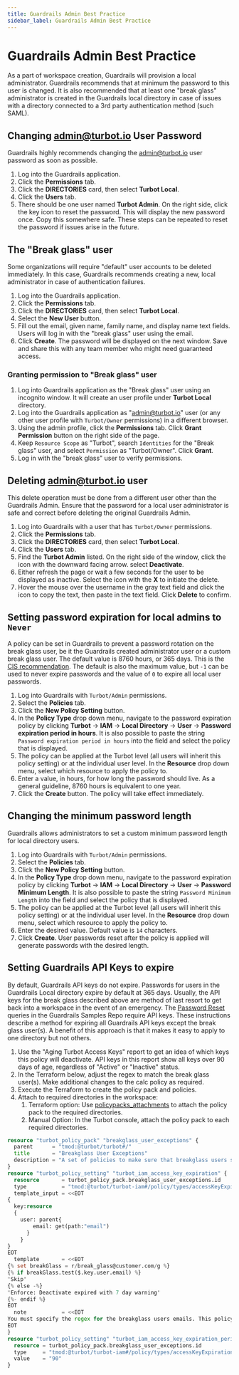 ```yaml
---
title: Guardrails Admin Best Practice
sidebar_label: Guardrails Admin Best Practice
---
```


# Guardrails Admin Best Practice

As a part of workspace creation, Guardrails will provision a local administrator. Guardrails recommends that at minimum the password to this user is changed. It is also recommended that at least one "break glass" administrator is created in the Guardrails local directory in case of issues with a directory connected to a 3rd party authentication method (such SAML).

## Changing admin@turbot.io User Password

Guardrails highly recommends changing the admin@turbot.io user password as soon as possible.

1. Log into the Guardrails application.
2. Click the **Permissions** tab.
3. Click the **DIRECTORIES** card, then select **Turbot Local**.
4. Click the **Users** tab.
5. There should be one user named **Turbot Admin**. On the right side, click the key icon to reset the password. This will display the new password once. Copy this somewhere safe. These steps can be repeated to reset the password if issues arise in the future.

## The "Break glass" user

Some organizations will require "default" user accounts to be deleted immediately. In this case, Guardrails recommends creating a new, local administrator in case of authentication failures.

1. Log into the Guardrails application.
2. Click the **Permissions** tab.
3. Click the **DIRECTORIES** card, then select **Turbot Local**.
4. Select the **New User** button.
5. Fill out the email, given name, family name, and display name text fields. Users will log in with the "break glass" user using the email.
6. Click **Create**. The password will be displayed on the next window. Save and share this with any team member who might need guaranteed access.

### Granting permission to "Break glass" user

1. Log into Guardrails application as the "Break glass" user using an incognito window. It will create an user profile under **Turbot Local** directory.
2. Log into the Guardrails application as "admin@turbot.io" user (or any other user profile with `Turbot/Owner` permissions) in a different browser.
3. Using the admin profile, click the **Permissions** tab. Click **Grant Permission** button on the right side of the page.
4. Keep `Resource Scope` as "Turbot", search `Identities` for the "Break glass" user, and select `Permission` as "Turbot/Owner". Click **Grant**.
5. Log in with the "break glass" user to verify permissions.

## Deleting admin@turbot.io user

This delete operation must be done from a different user other than the Guardrails Admin. Ensure that the password for a local user administrator is safe and correct before deleting the original Guardrails Admin.

1. Log into Guardrails with a user that has `Turbot/Owner` permissions.
2. Click the **Permissions** tab.
3. Click the **DIRECTORIES** card, then select **Turbot Local**.
4. Click the **Users** tab.
5. Find the **Turbot Admin** listed. On the right side of the window, click the icon with the downward facing arrow. select **Deactivate**.
6. Either refresh the page or wait a few seconds for the user to be displayed as inactive. Select the icon with the **X** to initiate the delete.
7. Hover the mouse over the username in the gray text field and click the icon to copy the text, then paste in the text field. Click **Delete** to confirm.

## Setting password expiration for local admins to `Never`

A policy can be set in Guardrails to prevent a password rotation on the break glass user, be it the Guardrails created administrator user or a custom break glass user. The default value is 8760 hours, or 365 days. This is the [CIS recommendation](https://www.cisecurity.org/white-papers/cis-password-policy-guide/). The default is also the maximum value, but `-1` can be used to never expire passwords and the value of `0` to expire all local user passwords.

1. Log into Guardrails with `Turbot/Admin` permissions.
2. Select the **Policies** tab.
3. Click the **New Policy Setting** button.
4. In the **Policy Type** drop down menu, navigate to the password expiration policy by clicking **Turbot** -> **IAM** -> **Local Directory** -> **User** -> **Password expiration period in hours**. It is also possible to paste the string `Password expiration period in hours` into the field and select the policy that is displayed.
5. The policy can be applied at the Turbot level (all users will inherit this policy setting) or at the individual user level. In the **Resource** drop down menu, select which resource to apply the policy to.
6. Enter a value, in hours, for how long the password should live. As a general guideline, 8760 hours is equivalent to one year.
7. Click the **Create** button. The policy will take effect immediately.

## Changing the minimum password length

Guardrails allows administrators to set a custom minimum password length for local directory users.

1. Log into Guardrails with `Turbot/Admin` permissions.
2. Select the **Policies** tab.
3. Click the **New Policy Setting** button.
4. In the **Policy Type** drop down menu, navigate to the password expiration policy by clicking **Turbot** -> **IAM** -> **Local Directory** -> **User** -> **Password Minimum Length**. It is also possible to paste the string `Password Minimum Length` into the field and select the policy that is displayed.
5. The policy can be applied at the Turbot level (all users will inherit this policy setting) or at the individual user level. In the **Resource** drop down menu, select which resource to apply the policy to.
6. Enter the desired value. Default value is `14` characters.
7. Click **Create**. User passwords reset after the policy is applied will generate passwords with the desired length.

## Setting Guardrails API Keys to expire

By default, Guardrails API keys do not expire. Passwords for users in the Guardrails Local directory expire by default at 365 days. Usually, the API keys for the break glass described above are method of last resort to get back into a workspace in the event of an emergency.  The [Password Reset](https://github.com/turbot/guardrails-tools/tree/master/api_examples/graphql/queries/password_reset) queries in the Guardrails Samples Repo require API keys. These instructions describe a method for expiring all Guardrails API keys except the break glass user(s).  A benefit of this approach is that it makes it easy to apply to one directory but not others.

1. Use the "Aging Turbot Access Keys" report to get an idea of which keys this policy will deactivate.  API keys in this report show all keys over 90 days of age, regardless of "Active" or "Inactive" status.
2. In the Terraform below, adjust the regex to match the break glass user(s). Make additional changes to the calc policy as required.
3. Execute the Terraform to create the policy pack and policies.
4. Attach to required directories in the workspace:
   1. Terraform option: Use [policypacks_attachments](https://registry.terraform.io/providers/turbot/turbot/latest/docs/resources/policy_pack_attachment) to attach the policy pack to the required directories.
   2. Manual Option: In the Turbot console, attach the policy pack to each required directories.
```terraform
resource "turbot_policy_pack" "breakglass_user_exceptions" {
  parent      = "tmod:@turbot/turbot#/"
  title       = "Breakglass User Exceptions"
  description = "A set of policies to make sure that breakglass users stay viable. Directions: Attach this policy pack to each directory that holds breakglass users. "
}
resource "turbot_policy_setting" "turbot_iam_access_key_expiration" {
  resource       = turbot_policy_pack.breakglass_user_exceptions.id
  type           = "tmod:@turbot/turbot-iam#/policy/types/accessKeyExpiration"
  template_input = <<EOT
{
  key:resource
  {
    user: parent{
        email: get(path:"email")
      }
	}
}
EOT
  template       = <<EOT
{% set breakGlass = r/break_glass@customer.com/g %}
{% if breakGlass.test($.key.user.email) %}
'Skip'
{% else -%}
'Enforce: Deactivate expired with 7 day warning'
{%- endif %}
EOT
  note           = <<EOT
You must specify the regex for the breakglass users emails. This policy is a guard to ensure that only the Breakglass user's API keys never expire, while everyone else's does.
EOT
}
resource "turbot_policy_setting" "turbot_iam_access_key_expiration_period" {
  resource = turbot_policy_pack.breakglass_user_exceptions.id
  type     = "tmod:@turbot/turbot-iam#/policy/types/accessKeyExpirationDays"
  value    = "90"
}
```
